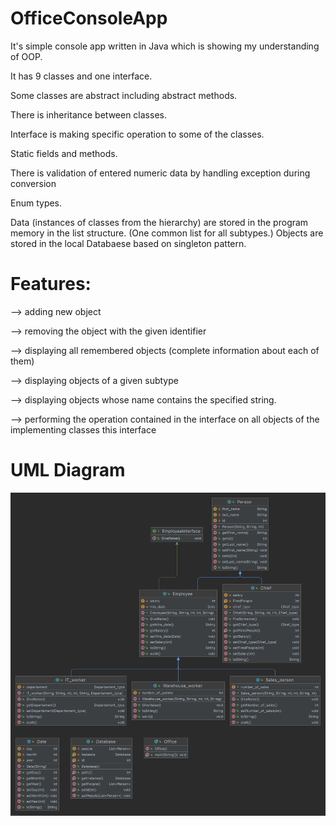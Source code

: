 # OfficeConsoleApp

It's simple console app written in Java which is showing my understanding of OOP.


It has 9 classes and one interface. 

Some classes are abstract including abstract methods. 

There is inheritance between classes. 

Interface is making specific operation to some of the classes.


Static fields and methods.

There is validation of entered numeric data by handling exception during conversion

Enum types. 

Data (instances of classes from the hierarchy) are stored in the program memory in the list structure. (One common list for all subtypes.)
Objects are stored in the local Databaese based on singleton pattern. 


# Features:

--> adding new object

--> removing the object with the given identifier

--> displaying all remembered objects (complete information about each of them)

--> displaying objects of a given subtype

--> displaying objects whose name contains the specified string.

--> performing the operation contained in the interface on all objects of the implementing classes
this interface

# UML Diagram

![This is an image](uml.png)

